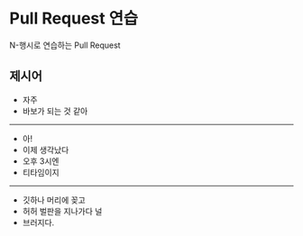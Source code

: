 # Pull Request 연습
N-행시로 연습하는 Pull Request

## 제시어
- 자주
- 바보가 되는 것 같아
---
- 아!
- 이제 생각났다
- 오후 3시엔
- 티타임이지
---
- 깃하나 머리에 꽂고
- 허허 벌판을 지나가다 널
- 브러지다.




